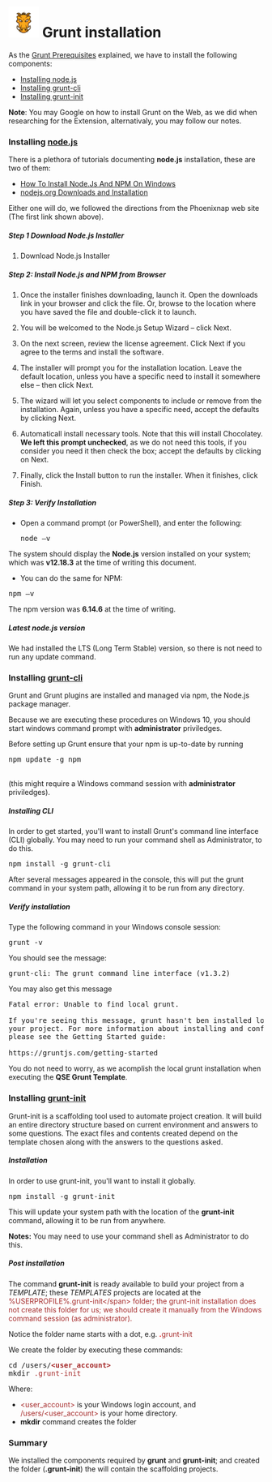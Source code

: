 # <img src="images/grunt-03.png" width="60px"> Grunt installation

As the [Grunt Prerequisites](docs/Grunt-Prerequisites.md) explained, we have to install the following components:

* [Installing node.js](#installing-nodejs)
* [Installing grunt-cli](#installing-grunt-cli)
* [Installing grunt-init](#installing-grunt-init)

<b>Note</b>: You may Google on how to install Grunt on the Web, as we did when researching for the Extension, alternativaly, you may follow our notes.

### Installing [node.js](https://nodejs.org/en/ "nodejs")

There is a plethora of tutorials documenting **node.js** installation, these are two of them:

* [How To Install Node.Js And NPM On Windows](https://phoenixnap.com/kb/install-node-js-npm-on-windows)
* [nodejs.org Downloads and Installation](https://nodejs.org/en/download/)

Either one will do, we followed the directions from the Phoenixnap web site (The first link shown above).

##### Step 1 Download Node.js Installer

1. Download Node.js Installer

##### Step 2: Install Node.js and NPM from Browser

1. Once the installer finishes downloading, launch it. Open the downloads link in your browser and click the file. Or, browse to the location where you have saved the file and double-click it to launch.

2. You will be welcomed to the Node.js Setup Wizard – click Next.

3. On the next screen, review the license agreement. Click Next if you agree to the terms and install the software.

4. The installer will prompt you for the installation location. Leave the default location, unless you have a specific need to install it somewhere else – then click Next.

5. The wizard will let you select components to include or remove from the installation. Again, unless you have a specific need, accept the defaults by clicking Next.

6. Automaticall install necessary tools. Note that this will install Chocolatey. **We left this prompt unchecked**, as we do not need this tools, if you consider you need it then check the box; accept the defaults by clicking on Next.
 
7. Finally, click the Install button to run the installer. When it finishes, click Finish. 

##### Step 3: Verify Installation

* Open a command prompt (or PowerShell), and enter the following:

  <pre>
  node –v</pre>

The system should display the **Node.js** version installed on your system; which was **v12.18.3** at the time of writing this document. 

* You can do the same for NPM:

<pre>
npm –v</pre>

The npm version was **6.14.6** at the time of writing.

##### Latest node.js version
We had installed the LTS (Long Term Stable) version, so there is not need to run any update command. 

### Installing [grunt-cli](https://gruntjs.com/getting-started)

Grunt and Grunt plugins are installed and managed via npm, the Node.js package manager.

Because we are executing these procedures on Windows 10, you should start windows command prompt with **administrator** priviledges.

Before setting up Grunt ensure that your npm is up-to-date by running <pre>npm update -g npm</pre><br>(this might require a Windows command session with **administrator** priviledges).

##### Installing CLI

In order to get started, you'll want to install Grunt's command line interface (CLI) globally. You may need to run your command shell as Administrator, to do this.

<pre>npm install -g grunt-cli</pre>

After several messages appeared in the console, this will put the grunt command in your system path, allowing it to be run from any directory.

##### Verify installation

Type the following command in your Windows console session:

<pre>grunt -v</pre>

You should see the message:

<pre>grunt-cli: The grunt command line interface (v1.3.2)</pre>

You may also get this message

<pre>Fatal error: Unable to find local grunt.<br>
If you're seeing this message, grunt hasn't ben installed locally to
your project. For more information about installing and configuring grunt, 
please see the Getting Started guide:

https://gruntjs.com/getting-started</pre>

You do not need to worry, as we acomplish the local grunt installation when executing the **QSE Grunt Template**.

### Installing [grunt-init](https://gruntjs.com/project-scaffolding)

Grunt-init is a scaffolding tool used to automate project creation. It will build an entire directory structure based on current environment and answers to some questions. The exact files and contents created depend on the template chosen along with the answers to the questions asked.

##### Installation

In order to use grunt-init, you'll want to install it globally.

<pre>npm install -g grunt-init</pre>
This will update your system path with the location of the **grunt-init** command, allowing it to be run from anywhere.

**Notes:** You may need to use your command shell as Administrator to do this.

##### Post installation

The command **grunt-init** is ready available to build your project from a *TEMPLATE*; these *TEMPLATES* projects are located at the <span style="color:brown;">%USERPROFILE%\.grunt-init\</span> folder; the grunt-init installation does not create this folder for us; we should create it manually from the Windows command session (as administrator).

Notice the folder name starts with a dot, e.g. <span style="color:red; font-weight:bold;">.</span><span style="color:brown;">grunt-init</span>

We create the folder by executing these commands:
<pre>cd /users/<span style="color:brown; font-weight:bold;">&lt;user_account></span>
mkdir <span style="color:brown;">.grunt-init</span></pre>
Where:<br>
<ul>
<li><span style="color:brown;">&lt;user&#95;account></span> is your Windows login account, and <span style="color:brown;">/users/&lt;user_account></span> is your home directory.
<li><span style="font-weight:bold;">mkdir</span> command creates the folder
</ul>

### Summary

We installed the components required by **grunt** and **grunt-init**; and created the folder (**.grunt-init**) the will contain the scaffolding projects.

